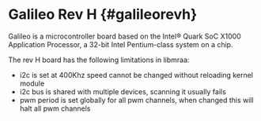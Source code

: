 Galileo Rev H                           {#galileorevh}
=============

Galileo is a microcontroller board based on the Intel® Quark SoC X1000
Application Processor, a 32-bit Intel Pentium-class system on a chip.

The rev H board has the following limitations in libmraa:

- i2c is set at 400Khz speed cannot be changed without reloading kernel module
- i2c bus is shared with multiple devices, scanning it usually fails
- pwm period is set globally for all pwm channels, when changed this will halt
  all pwm channels
